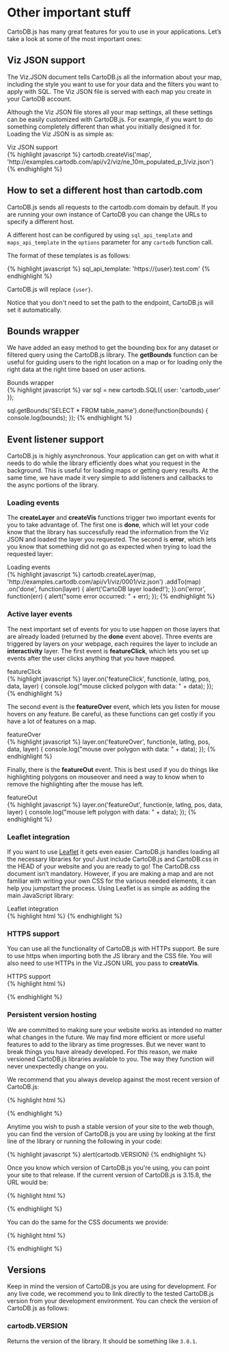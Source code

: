 # Other important stuff

CartoDB.js has many great features for you to use in your applications. Let’s take a look at some of the most important ones:

## Viz JSON support

The Viz.JSON document tells CartoDB.js all the information about your map, including the style you want to use for your data and the filters you want to apply with SQL. The Viz JSON file is served with each map you create in your CartoDB account.

Although the Viz JSON file stores all your map settings, all these settings can be easily customized with CartoDB.js. For example, if you want to do something completely different than what you initially designed it for. Loading the Viz JSON is as simple as:

<div class="code-title">Viz JSON support</div>
{% highlight javascript %}
cartodb.createVis('map', 'http://examples.cartodb.com/api/v2/viz/ne_10m_populated_p_1/viz.json')
{% endhighlight %}

## How to set a different host than cartodb.com
CartoDB.js sends all requests to the cartodb.com domain by default. If you are running your own
instance of CartoDB you can change the URLs to specify a different host.

A different host can be configured by using ``sql_api_template`` and ``maps_api_template`` in the ``options`` parameter
for any ``cartodb`` function call.

The format of these templates is as follows:

{% highlight javascript %}
sql_api_template: 'https://{user}.test.com'
{% endhighlight %}

CartoDB.js will replace ``{user}``.

Notice that you don't need to set the path to the endpoint, CartoDB.js will set it automatically.

## Bounds wrapper

We have added an easy method to get the bounding box for any dataset or filtered query using the CartoDB.js library. The **getBounds** function can be useful for guiding users to the right location on a map or for loading only the right data at the right time based on user actions.

<div class="code-title">Bounds wrapper</div>
{% highlight javascript %}
var sql = new cartodb.SQL({ user: 'cartodb_user' });

sql.getBounds('SELECT * FROM table_name').done(function(bounds) {
  console.log(bounds);
});
{% endhighlight %}

## Event listener support

CartoDB.js is highly asynchronous. Your application can get on with what it needs to do while the library efficiently does what you request in the background. This is useful for loading maps or getting query results. At the same time, we have made it very simple to add listeners and callbacks to the async portions of the library.

### Loading events

The **createLayer** and **createVis** functions trigger two important events for you to take advantage of. The first one is **done**, which will let your code know that the library has successfully read the information from the Viz JSON and loaded the layer you requested. The second is **error**, which lets you know that something did not go as expected when trying to load the requested layer:

<div class="code-title">Loading events</div>
{% highlight javascript %}
cartodb.createLayer(map, 'http://examples.cartodb.com/api/v1/viz/0001/viz.json')
  .addTo(map)
  .on('done', function(layer) {
    alert(‘CartoDB layer loaded!’);
  }).on('error', function(err) {
    alert("some error occurred: " + err);
  });
{% endhighlight %}

### Active layer events

The next important set of events for you to use happen on those layers that are already loaded (returned by the **done** event above). Three events are triggered by layers on your webpage, each requires the layer to include an **interactivity** layer. The first event is **featureClick**, which lets you set up events after the user clicks anything that you have mapped.

<div class="code-title">featureClick</div>
{% highlight javascript %}
layer.on('featureClick', function(e, latlng, pos, data, layer) {
  console.log("mouse clicked polygon with data: " + data);
});
{% endhighlight %}

The second event is the **featureOver** event, which lets you listen for mouse hovers on any feature. Be careful, as these functions can get costly if you have a lot of features on a map.

<div class="code-title">featureOver</div>
{% highlight javascript %}
layer.on('featureOver', function(e, latlng, pos, data, layer) {
  console.log("mouse over polygon with data: " + data);
});
{% endhighlight %}

Finally, there is the **featureOut** event. This is best used if you do things like highlighting polygons on mouseover and need a way to know when to remove the highlighting after the mouse has left.

<div class="code-title">featureOut</div>
{% highlight javascript %}
layer.on('featureOut', function(e, latlng, pos, data, layer) {
  console.log("mouse left polygon with data: " + data);
});
{% endhighlight %}

### Leaflet integration

If you want to use [Leaflet](http://leafletjs.com) it gets even easier. CartoDB.js handles loading all the necessary libraries for you! Just include CartoDB.js and CartoDB.css in the HEAD of your website and you are ready to go! The CartoDB.css document isn’t mandatory. However, if you are making a map and are not familiar with writing your own CSS for the various needed elements, it can help you jumpstart the process. Using Leaflet is as simple as adding the main JavaScript library:

<div class="code-title">Leaflet integration</div>
{% highlight html %}
<link rel="stylesheet" href="http://libs.cartocdn.com/cartodb.js/v3/3.15/themes/css/cartodb.css" />
<script src="http://libs.cartocdn.com/cartodb.js/v3/3.15/cartodb.js"></script>
{% endhighlight %}

### HTTPS support

You can use all the functionality of CartoDB.js with HTTPs support. Be sure to use https when importing both the JS library and the CSS file. You will also need to use HTTPs in the Viz.JSON URL you pass to **createVis**.

<div class="code-title">HTTPS support</div>
{% highlight html %}
<div id="map"></div>

<link rel="stylesheet" href="https://cartodb-libs.global.ssl.fastly.net/cartodb.js/v3/3.15/themes/css/cartodb.css" />
<script src="https://cartodb-libs.global.ssl.fastly.net/cartodb.js/v3/3.15/cartodb.js"></script>

<script>
  var map = new L.Map('map', {
    center: [0,0],
    zoom: 2
  })
  cartodb.createLayer(map, 'https://examples.cartodb.com/api/v1/viz/15589/viz.json', { https: true })
    .addTo(map)
    .on('error', function(err) {
      alert("some error occurred: " + err);
    });
</script>
{% endhighlight %}

### Persistent version hosting

We are committed to making sure your website works as intended no matter what changes in the future. We may find more efficient or more useful features to add to the library as time progresses. But we never want to break things you have already developed. For this reason, we make versioned CartoDB.js libraries available to you. The way they function will never unexpectedly change on you.

We recommend that you always develop against the most recent version of CartoDB.js:

{% highlight html %}
<script src="http://libs.cartocdn.com/cartodb.js/v3/3.15/cartodb.js"></script>
{% endhighlight %}

Anytime you wish to push a stable version of your site to the web though, you can find the version of CartoDB.js you are using by looking at the first line of the library or running the following in your code:

{% highlight javascript %}
alert(cartodb.VERSION)
{% endhighlight %}

Once you know which version of CartoDB.js you're using, you can point your site to that release. If the current version of CartoDB.js is 3.15.8, the URL would be:

{% highlight html %}
<script src="http://libs.cartocdn.com/cartodb.js/v3/3.15.8/cartodb.js"></script>
{% endhighlight %}

You can do the same for the CSS documents we provide:

{% highlight html %}
<link rel="stylesheet" href="http://libs.cartocdn.com/cartodb.js/v3/3.15.8/themes/css/cartodb.css" />
{% endhighlight %}

## Versions

Keep in mind the version of CartoDB.js you are using for development. For any live code, we recommend you to link directly to the tested CartoDB.js version from your development environment. You can check the version of CartoDB.js as follows:

### cartodb.VERSION

Returns the version of the library. It should be something like `3.0.1`.
